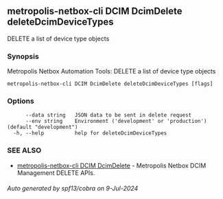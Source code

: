 ## metropolis-netbox-cli DCIM DcimDelete deleteDcimDeviceTypes

DELETE a list of device type objects

### Synopsis


Metropolis Netbox Automation Tools:
  DELETE a list of device type objects

```
metropolis-netbox-cli DCIM DcimDelete deleteDcimDeviceTypes [flags]
```

### Options

```
      --data string   JSON data to be sent in delete request
      --env string    Environment ('development' or 'production') (default "development")
  -h, --help          help for deleteDcimDeviceTypes
```

### SEE ALSO

* [metropolis-netbox-cli DCIM DcimDelete]()	 - Metropolis Netbox DCIM Management DELETE APIs.

###### Auto generated by spf13/cobra on 9-Jul-2024

